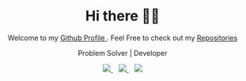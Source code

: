 <h1 align='center'>Hi there 👋🏾</h1>

<p align='center'>Welcome to my <a href="https://github.com/y-agg"> Github Profile </a>. Feel Free to check out my <a href="https://github.com/y-agg?tab=repositories">Repositories</a></p>

<p align='center'>Problem Solver | Developer</p>

<p align='center'>
<a href="https://twitter.com/yashaggarwal_">
  <img src="https://img.shields.io/badge/twitter-%231DA1F2.svg?&style=for-the-badge&logo=twitter&logoColor=white" />
</a>&nbsp;&nbsp;
<a href="https://www.linkedin.com/in/aggarwalyash">
  <img src="https://img.shields.io/badge/linkedin-%230077B5.svg?&style=for-the-badge&logo=linkedin&logoColor=white" />
</a>&nbsp;&nbsp;
<a href="mailto:yash.aggarwal.7545@gmail.com">
  <img src="https://img.shields.io/badge/email me-%23D14836.svg?&style=for-the-badge&logo=gmail&logoColor=white" />
</a>
 
</p>

